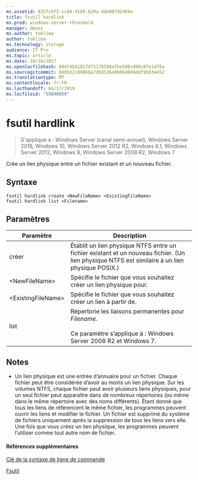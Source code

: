 ```yaml
---
ms.assetid: 835fc6f1-cc84-4189-b29a-dde90792469e
title: fsutil hardlink
ms.prod: windows-server-threshold
manager: dmoss
ms.author: toklima
author: toklima
ms.technology: storage
audience: IT Pro
ms.topic: article
ms.date: 10/16/2017
ms.openlocfilehash: 69474bd1817471176598afba508cd80c8fa1df8a
ms.sourcegitcommit: 0d0b32c8986ba7db9536e0b8648d4ddf9b03e452
ms.translationtype: MT
ms.contentlocale: fr-FR
ms.lasthandoff: 04/17/2019
ms.locfileid: "59840050"
---
```

# <a name="fsutil-hardlink"></a>fsutil hardlink
>S'applique à : Windows Server (canal semi-annuel), Windows Server 2016, Windows 10, Windows Server 2012 R2, Windows 8.1, Windows Server 2012, Windows 8, Windows Server 2008 R2, Windows 7

Crée un lien physique entre un fichier existant et un nouveau fichier.

## <a name="syntax"></a>Syntaxe

```
fsutil hardlink create <NewFileName> <ExistingFileName>
fsutil hardlink list <Filename>
```

## <a name="parameters"></a>Paramètres

|Paramètre|Description|
|-------------|---------------|
|créer|Établit un lien physique NTFS entre un fichier existant et un nouveau fichier. (Un lien physique NTFS est similaire à un lien physique POSIX.)|
|\<NewFileName>|Spécifie le fichier que vous souhaitez créer un lien physique pour.|
|\<ExistingFileName>|Spécifie le fichier que vous souhaitez créer un lien à partir de.|
|list|Répertorie les liaisons permanentes pour *Filename*.<br /><br />Ce paramètre s’applique à :  Windows Server 2008 R2 et Windows 7.|

## <a name="remarks"></a>Notes

-   Un lien physique est une entrée d’annuaire pour un fichier. Chaque fichier peut être considérée d’avoir au moins un lien physique. Sur les volumes NTFS, chaque fichier peut avoir plusieurs liens physiques, pour un seul fichier peut apparaître dans de nombreux répertoires (ou même dans le même répertoire avec des noms différents). Étant donné que tous les liens de référencent le même fichier, les programmes peuvent ouvrir les liens et modifier le fichier. Un fichier est supprimé du système de fichiers uniquement après la suppression de tous les liens vers elle. Une fois que vous créez un lien physique, les programmes peuvent l’utiliser comme tout autre nom de fichier.

#### <a name="additional-references"></a>Références supplémentaires
[Clé de la syntaxe de ligne de commande](Command-Line-Syntax-Key.md)

[Fsutil](Fsutil.md)


